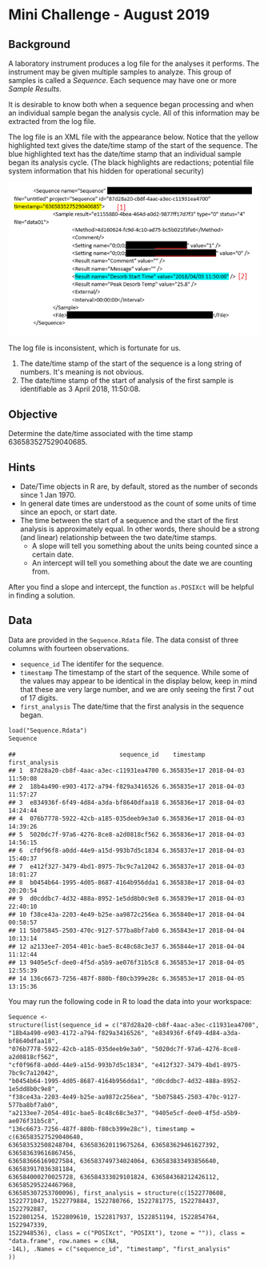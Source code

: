 # Mini Challenge - August 2019

## Background

A laboratory instrument produces a log file for the analyses it
performs. The instrument may be given multiple samples to analyze. This
group of samples is called a *Sequence*. Each sequence may have one or
more *Sample Results*.

It is desirable to know both when a sequence began processing and when
an individual sample began the analysis cycle. All of this information
may be extracted from the log file.

The log file is an XML file with the appearance below. Notice that the
yellow highlighted text gives the date/time stamp of the start of the
sequence. The blue highlighted text has the date/time stamp that an
individual sample began its analysis cycle. (The black highlights are
redactions; potential file system information that his hidden for
operational security)

![](Capture.png)

The log file is inconsistent, which is fortunate for us.

1.  The date/time stamp of the start of the sequence is a long string of
    numbers. It's meaning is not obvious.
2.  The date/time stamp of the start of analysis of the first sample is
    identifiable as 3 April 2018, 11:50:08.

## Objective

Determine the date/time associated with the time stamp
636583527529040685.

## Hints

-   Date/Time objects in R are, by default, stored as the number of
    seconds since 1 Jan 1970.
-   In general date times are understood as the count of some units of
    time since an epoch, or start date.
-   The time between the start of a sequence and the start of the first
    analysis is approximately equal. In other words, there should be a
    strong (and linear) relationship between the two date/time stamps.
    -   A slope will tell you something about the units being counted
        since a certain date.
    -   An intercept will tell you something about the date we are
        counting from.

After you find a slope and intercept, the function `as.POSIXct` will be
helpful in finding a solution.

## Data

Data are provided in the `Sequence.Rdata` file. The data consist of
three columns with fourteen observations.

-   `sequence_id` The identifer for the sequence.
-   `timestamp` The timestamp of the start of the sequence. While some
    of the values may appear to be identical in the display below, keep
    in mind that these are very large number, and we are only seeing the
    first 7 out of 17 digits.
-   `first_analysis` The date/time that the first analysis in the
    sequence began.

<!-- -->

    load("Sequence.Rdata")
    Sequence

    ##                             sequence_id    timestamp      first_analysis
    ## 1  87d28a20-cb8f-4aac-a3ec-c11931ea4700 6.365835e+17 2018-04-03 11:50:08
    ## 2  18b4a490-e903-4172-a794-f829a3416526 6.365835e+17 2018-04-03 11:57:27
    ## 3  e834936f-6f49-4d84-a3da-bf8640dfaa18 6.365836e+17 2018-04-03 14:24:44
    ## 4  076b7778-5922-42cb-a185-035deeb9e3a0 6.365836e+17 2018-04-03 14:39:26
    ## 5  5020dc7f-97a6-4276-8ce8-a2d0818cf562 6.365836e+17 2018-04-03 14:56:15
    ## 6  cf0f96f8-a0dd-44e9-a15d-993b7d5c1834 6.365837e+17 2018-04-03 15:40:37
    ## 7  e412f327-3479-4bd1-8975-7bc9c7a12042 6.365837e+17 2018-04-03 18:01:27
    ## 8  b0454b64-1995-4d05-8687-4164b956dda1 6.365838e+17 2018-04-03 20:20:54
    ## 9  d0cddbc7-4d32-488a-8952-1e5dd8b0c9e8 6.365839e+17 2018-04-03 22:40:10
    ## 10 f38ce43a-2203-4e49-b25e-aa9872c256ea 6.365840e+17 2018-04-04 00:58:57
    ## 11 5b075845-2503-470c-9127-577ba8bf7ab0 6.365843e+17 2018-04-04 10:13:14
    ## 12 a2133ee7-2054-401c-bae5-8c48c68c3e37 6.365844e+17 2018-04-04 11:12:44
    ## 13 9405e5cf-dee0-4f5d-a5b9-ae076f31b5c8 6.365853e+17 2018-04-05 12:55:39
    ## 14 136c6673-7256-487f-880b-f80cb399e28c 6.365853e+17 2018-04-05 13:15:36

You may run the following code in R to load the data into your
workspace:

    Sequence <- 
    structure(list(sequence_id = c("87d28a20-cb8f-4aac-a3ec-c11931ea4700", 
    "18b4a490-e903-4172-a794-f829a3416526", "e834936f-6f49-4d84-a3da-bf8640dfaa18", 
    "076b7778-5922-42cb-a185-035deeb9e3a0", "5020dc7f-97a6-4276-8ce8-a2d0818cf562", 
    "cf0f96f8-a0dd-44e9-a15d-993b7d5c1834", "e412f327-3479-4bd1-8975-7bc9c7a12042", 
    "b0454b64-1995-4d05-8687-4164b956dda1", "d0cddbc7-4d32-488a-8952-1e5dd8b0c9e8", 
    "f38ce43a-2203-4e49-b25e-aa9872c256ea", "5b075845-2503-470c-9127-577ba8bf7ab0", 
    "a2133ee7-2054-401c-bae5-8c48c68c3e37", "9405e5cf-dee0-4f5d-a5b9-ae076f31b5c8", 
    "136c6673-7256-487f-880b-f80cb399e28c"), timestamp = c(636583527529040640, 
    636583532508248704, 636583620119675264, 636583629461627392, 636583639616867456, 
    636583666169027584, 636583749734024064, 636583833493856640, 636583917036381184, 
    636584000270025728, 636584333029101824, 636584368212426112, 636585295224467968, 
    636585307253700096), first_analysis = structure(c(1522770608, 
    1522771047, 1522779884, 1522780766, 1522781775, 1522784437, 1522792887, 
    1522801254, 1522809610, 1522817937, 1522851194, 1522854764, 1522947339, 
    1522948536), class = c("POSIXct", "POSIXt"), tzone = "")), class = "data.frame", row.names = c(NA, 
    -14L), .Names = c("sequence_id", "timestamp", "first_analysis"
    ))
